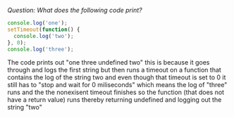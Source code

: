 *Question: What does the following code print?*
```javascript
console.log('one');
setTimeout(function() {
  console.log('two');
}, 0);
console.log('three');
```

The code prints out 
"one
three
undefined
two"
this is because it goes through and logs the first string but then runs a timeout on a function that contains the log of the string two and even though that timeout is set to 0 it still has to "stop and wait for 0 miliseconds" which means the log of "three" runs and the the nonexisent timeout finishes so the function (that does not have a return value) runs thereby returning undefined and logging out the string "two"